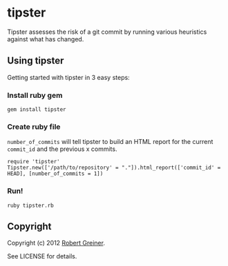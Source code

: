 tipster
========

Tipster assesses the risk of a git commit by running various heuristics against what has changed.

Using tipster
-------------------

Getting started with tipster in 3 easy steps:

### Install ruby gem

    gem install tipster

### Create ruby file

`number_of_commits` will tell tipster to build an HTML report for the current `commit_id` and the previous x commits.

    require 'tipster'
    Tipster.new(['/path/to/repository' = "."]).html_report(['commit_id' = HEAD], [number_of_commits = 1])

### Run!

    ruby tipster.rb

Copyright
---------

Copyright (c) 2012 [Robert Greiner](http://creatingcode.com/quality).

See LICENSE for details.